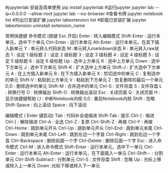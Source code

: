 #jupyterlab 安装及简单使用
pip install jupyterlab
#运行jupyter
jupyter lab --ip=0.0.0.0 --allow-root
jupyter lab --no-browser
#查看令牌
jupyter notebook list
#列出已安装扩展
jupyter labextension list
#卸载已安装扩展
jupyter labextension uninstall extension_name

常用快捷键
命令模式 (按键 Esc 开启)
Enter : 转入编辑模式
Shift-Enter : 运行本单元，选中下个单元
Ctrl-Enter : 运行本单元
Alt-Enter : 运行本单元，在其下插入新单元
Y : 单元转入代码状态
M :单元转入markdown状态
R : 单元转入raw状态
1 : 设定 1 级标题
2 : 设定 2 级标题
3 : 设定 3 级标题
4 : 设定 4 级标题
5 : 设定 5 级标题
6 : 设定 6 级标题
Up : 选中上方单元
K : 选中上方单元
Down : 选中下方单元
J : 选中下方单元
Shift-K : 扩大选中上方单元
Shift-J : 扩大选中下方单元
A : 在上方插入新单元
B : 在下方插入新单元
X : 剪切选中的单元
C : 复制选中的单元
Shift-V : 粘贴到上方单元
V : 粘贴到下方单元
Z : 恢复删除的最后一个单元
D,D : 删除选中的单元
Shift-M : 合并选中的单元
Ctrl-S : 文件存盘
S : 文件存盘
L : 转换行号
O : 转换输出
Shift-O : 转换输出滚动
Esc : 关闭页面
Q : 关闭页面
H : 显示快捷键帮助
I,I : 中断Notebook内核
0,0 : 重启Notebook内核
Shift : 忽略
Shift-Space : 向上滚动
Space : 向下滚动

编辑模式 ( Enter 键启动)
Tab : 代码补全或缩进
Shift-Tab : 提示
Ctrl-] : 缩进
Ctrl-[ : 解除缩进
Ctrl-A : 全选
Ctrl-Z : 复原
Ctrl-Shift-Z : 再做
Ctrl-Y : 再做
Ctrl-Home : 跳到单元开头
Ctrl-Up : 跳到单元开头
Ctrl-End : 跳到单元末尾
Ctrl-Down : 跳到单元末尾
Ctrl-Left : 跳到左边一个字首
Ctrl-Right : 跳到右边一个字首
Ctrl-Backspace : 删除前面一个字
Ctrl-Delete : 删除后面一个字
Esc : 进入命令模式
Ctrl-M : 进入命令模式
Shift-Enter : 运行本单元，选中下一单元
Ctrl-Enter : 运行本单元
Alt-Enter : 运行本单元，在下面插入一单元
Ctrl-Shift-- : 分割单元
Ctrl-Shift-Subtract : 分割单元
Ctrl-S : 文件存盘
Shift : 忽略
Up : 光标上移或转入上一单元
Down :光标下移或转入下一单元
